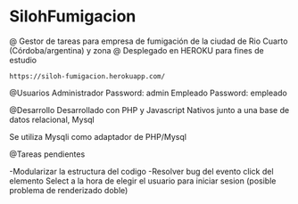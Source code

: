 # SilohFumigacion

@ Gestor de tareas para empresa de fumigación de la ciudad de Rio Cuarto (Córdoba/argentina) y zona
@ Desplegado en HEROKU para fines de estudio

    https://siloh-fumigacion.herokuapp.com/

@Usuarios
  Administrador
    Password: admin
  Empleado
    Password: empleado

@Desarrollo
  Desarrollado con PHP y Javascript Nativos junto a una base de datos relacional, Mysql

  Se utiliza Mysqli como adaptador de PHP/Mysql


@Tareas pendientes

  -Modularizar la estructura del codigo
  -Resolver bug del evento click del elemento Select a la hora de elegir el usuario para iniciar sesion
    (posible problema de renderizado doble)

